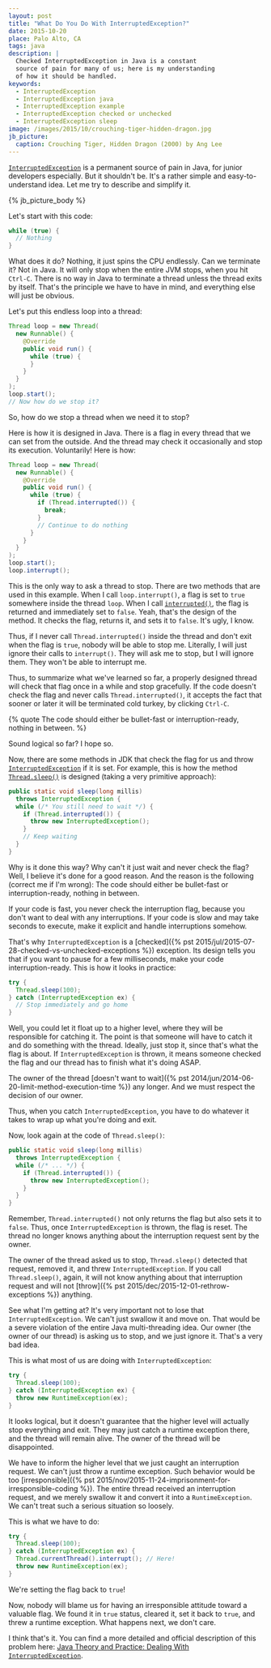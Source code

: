 ```yaml
---
layout: post
title: "What Do You Do With InterruptedException?"
date: 2015-10-20
place: Palo Alto, CA
tags: java
description: |
  Checked InterruptedException in Java is a constant
  source of pain for many of us; here is my understanding
  of how it should be handled.
keywords:
  - InterruptedException
  - InterruptedException java
  - InterruptedException example
  - InterruptedException checked or unchecked
  - InterruptedException sleep
image: /images/2015/10/crouching-tiger-hidden-dragon.jpg
jb_picture:
  caption: Crouching Tiger, Hidden Dragon (2000) by Ang Lee
---
```


[`InterruptedException`](http://docs.oracle.com/javase/7/docs/api/java/lang/InterruptedException.html)
is a permanent source of pain in Java, for
junior developers especially. But it shouldn't be. It's a rather
simple and easy-to-understand idea. Let me try to describe and
simplify it.

<!--more-->

{% jb_picture_body %}

Let's start with this code:

```java
while (true) {
  // Nothing
}
```

What does it do? Nothing, it just spins the CPU endlessly. Can we terminate it?
Not in Java. It will only stop when the entire JVM stops, when you hit
`Ctrl-C`. There is no way in Java to terminate a thread unless the
thread exits by itself. That's the principle we have to have in mind,
and everything else will just be obvious.

Let's put this endless loop into a thread:

```java
Thread loop = new Thread(
  new Runnable() {
    @Override
    public void run() {
      while (true) {
      }
    }
  }
);
loop.start();
// Now how do we stop it?
```

So, how do we stop a thread when we need it to stop?

Here is how it is designed in Java.
There is a flag in every thread that we can set from the outside. And
the thread may check it occasionally and stop its execution. Voluntarily!
Here is how:

```java
Thread loop = new Thread(
  new Runnable() {
    @Override
    public void run() {
      while (true) {
        if (Thread.interrupted()) {
          break;
        }
        // Continue to do nothing
      }
    }
  }
);
loop.start();
loop.interrupt();
```

This is the only way to ask a thread to stop. There are two methods that
are used in this example. When I call `loop.interrupt()`, a flag
is set to `true` somewhere inside the thread `loop`. When I call
[`interrupted()`](http://docs.oracle.com/javase/7/docs/api/java/lang/Thread.html#interrupted%28%29),
the flag is returned and immediately set to `false`. Yeah, that's the design
of the method. It checks the flag, returns it, and sets it to `false`. It's ugly,
I know.

Thus, if I never call `Thread.interrupted()` inside the thread and don't
exit when the flag is `true`, nobody will be able to stop me. Literally,
I will just ignore their calls to `interrupt()`. They will ask me to stop,
but I will ignore them. They won't be able to interrupt me.

Thus, to summarize what we've learned so far, a properly designed thread
will check that flag once in a while and stop gracefully. If the
code doesn't check the flag and never calls `Thread.interrupted()`, it
accepts the fact that sooner or later it will be terminated cold turkey,
by clicking `Ctrl-C`.

{% quote The code should either be bullet-fast or interruption-ready, nothing in between. %}

Sound logical so far? I hope so.

Now, there are some methods in JDK that check the flag for us and throw
[`InterruptedException`](http://docs.oracle.com/javase/7/docs/api/java/lang/InterruptedException.html)
if it is set. For example, this is how the method
[`Thread.sleep()`](http://docs.oracle.com/javase/7/docs/api/java/lang/Thread.html#sleep%28long%29)
is designed (taking a very primitive approach):

```java
public static void sleep(long millis)
  throws InterruptedException {
  while (/* You still need to wait */) {
    if (Thread.interrupted()) {
      throw new InterruptedException();
    }
    // Keep waiting
  }
}
```

Why is it done this way? Why can't it just wait and never check the flag?
Well, I believe it's done for a good reason. And the reason is the following
(correct me if I'm wrong): The code should either be bullet-fast or
interruption-ready, nothing in between.

If your code is fast, you never check the interruption flag, because you
don't want to deal with any interruptions.
If your code is slow and may take seconds to execute, make it explicit
and handle interruptions somehow.

That's why `InterruptedException` is a
[checked]({% pst 2015/jul/2015-07-28-checked-vs-unchecked-exceptions %})
exception. Its design
tells you that if you want to pause for a few milliseconds, make your
code interruption-ready. This is how it looks in practice:

```java
try {
  Thread.sleep(100);
} catch (InterruptedException ex) {
  // Stop immediately and go home
}
```

Well, you could let it float up to a higher level, where they will be
responsible for catching it. The point is that someone will have to
catch it and do something with the thread. Ideally, just stop it, since that's
what the flag is about. If `InterruptedException` is thrown, it means
someone checked the flag and our thread has to finish what it's doing ASAP.

The owner of the thread
[doesn't want to wait]({% pst 2014/jun/2014-06-20-limit-method-execution-time %})
any longer. And we must respect the decision of our owner.

Thus, when you catch `InterruptedException`, you have to do whatever
it takes to wrap up what you're doing and exit.

Now, look again at the code of `Thread.sleep()`:

```java
public static void sleep(long millis)
  throws InterruptedException {
  while (/* ... */) {
    if (Thread.interrupted()) {
      throw new InterruptedException();
    }
  }
}
```

Remember, `Thread.interrupted()` not only returns the flag but also
sets it to `false`. Thus, once `InterruptedException` is thrown, the
flag is reset. The thread no longer knows anything about the
interruption request sent by the owner.

The owner of the thread asked us to stop,
`Thread.sleep()` detected that request,
removed it, and threw `InterruptedException`. If you call `Thread.sleep()`,
again, it will not know anything about that interruption request and will
not [throw]({% pst 2015/dec/2015-12-01-rethrow-exceptions %}) anything.

See what I'm getting at? It's very important not to lose that
`InterruptedException`. We can't just swallow it and move on. That would
be a severe violation of the entire Java multi-threading idea.
Our owner (the owner of our thread) is
asking us to stop, and we just ignore it. That's a very bad idea.

This is what most of us are doing with `InterruptedException`:

```java
try {
  Thread.sleep(100);
} catch (InterruptedException ex) {
  throw new RuntimeException(ex);
}
```

It looks logical, but it doesn't guarantee that the higher level will
actually stop everything and exit. They may just catch a runtime exception
there, and the thread will remain alive. The owner of the thread will be disappointed.

We have to inform the higher level that we just caught an interruption
request. We can't just throw a runtime exception. Such behavior would
be too [irresponsible]({% pst 2015/nov/2015-11-24-imprisonment-for-irresponsible-coding %}).
The entire thread received an interruption request,
and we merely swallow it and convert it into a `RuntimeException`.
We can't treat such a serious situation so loosely.

This is what we have to do:

```java
try {
  Thread.sleep(100);
} catch (InterruptedException ex) {
  Thread.currentThread().interrupt(); // Here!
  throw new RuntimeException(ex);
}
```

We're setting the flag back to `true`!

Now, nobody will blame us for having an irresponsible attitude toward a valuable flag. We
found it in `true` status, cleared it, set it back to `true`, and threw
a runtime exception. What happens next, we don't care.

I think that's it. You can find a more detailed and official description
of this problem here:
[Java Theory and Practice: Dealing With `InterruptedException`](http://www.ibm.com/developerworks/library/j-jtp05236/).
